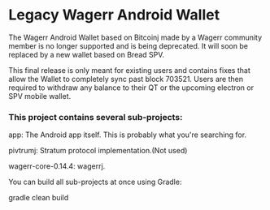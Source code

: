 # Legacy Wagerr Android Wallet

The Wagerr Android Wallet based on Bitcoinj made by a Wagerr community member is no longer supported and is being deprecated. It will soon be replaced by a new wallet based on Bread SPV. 

This final release is only meant for existing users and contains fixes that allow the Wallet to completely sync past block 703521. Users are then required to withdraw any balance to their QT or the upcoming electron or SPV mobile wallet.

### This project contains several sub-projects:

app: The Android app itself. This is probably what you're searching for.

pivtrumj: Stratum protocol implementation.(Not used)

wagerr-core-0.14.4: wagerrj.

You can build all sub-projects at once using Gradle:

gradle clean build
